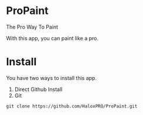 # ProPaint
The Pro Way To Paint

With this app, you can paint like a pro.

# Install

You have two ways to install this app.

1. Direct Github Install
2. Git 

```
git clone https://github.com/HaloxPRO/ProPaint.git
```
